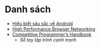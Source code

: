 # Danh sách

- [Hiểu biết sâu sắc về Android](hieu-biet-sau-sac-ve-android/0.md)
- [High Performance Browser Networking](high-performance-browser-networking/0.md)
- [Competitive Programmer’s Handbook](competitive-programmers-handbook/0.md)
    - _Sổ tay lập trình cạnh tranh_